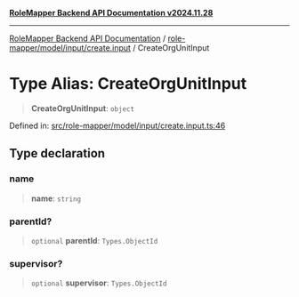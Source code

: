 [**RoleMapper Backend API Documentation v2024.11.28**](../../../../../README.md)

***

[RoleMapper Backend API Documentation](../../../../../modules.md) / [role-mapper/model/input/create.input](../README.md) / CreateOrgUnitInput

# Type Alias: CreateOrgUnitInput

> **CreateOrgUnitInput**: `object`

Defined in: [src/role-mapper/model/input/create.input.ts:46](https://github.com/FlowCraft-AG/RoleMapper/blob/0866b6f41cea733d4aaa92f0b3af0d2c56ad4eea/backend/src/role-mapper/model/input/create.input.ts#L46)

## Type declaration

### name

> **name**: `string`

### parentId?

> `optional` **parentId**: `Types.ObjectId`

### supervisor?

> `optional` **supervisor**: `Types.ObjectId`
